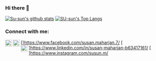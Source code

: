 ### Hi there 👋
[![Su-sun's github stats](https://github-readme-stats.vercel.app/api?username=susanmaharjan)](https://github.com/susanmaharjan/github-readme-stats)
[![SU-sun's Top Langs](https://github-readme-stats.vercel.app/api/top-langs/?username=susanmaharjan&layout=compact)](https://github.com/susanmaharjan/github-readme-stats)
### Connect with me:
[<img align="left" alt="susanmaharjan | Facebook" width="22px" src="https://cdn.jsdelivr.net/npm/simple-icons@v3/icons/facebook.svg" />]https://www.facebook.com/susan.maharjan.7/
[<img align="left" alt="susanmaharjan | LinkedIn" width="22px" src="https://cdn.jsdelivr.net/npm/simple-icons@v3/icons/linkedin.svg" />]https://www.linkedin.com/in/susan-maharjan-b63417161/
[<img align="left" alt="susanmaharjan | Instagram" width="22px" src="https://cdn.jsdelivr.net/npm/simple-icons@v3/icons/instagram.svg" />]https://www.instagram.com/susun.m/
